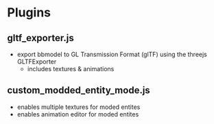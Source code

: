 # Plugins
## gltf_exporter.js
- export bbmodel to GL Transmission Format (glTF) using the threejs GLTFExporter
    - includes textures & animations
## custom_modded_entity_mode.js
- enables multiple textures for moded entites 
- enables animation editor for moded entites

